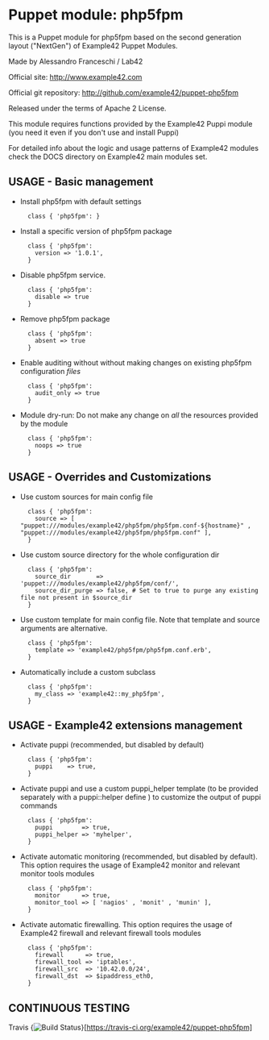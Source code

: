 # Puppet module: php5fpm

This is a Puppet module for php5fpm based on the second generation layout ("NextGen") of Example42 Puppet Modules.

Made by Alessandro Franceschi / Lab42

Official site: http://www.example42.com

Official git repository: http://github.com/example42/puppet-php5fpm

Released under the terms of Apache 2 License.

This module requires functions provided by the Example42 Puppi module (you need it even if you don't use and install Puppi)

For detailed info about the logic and usage patterns of Example42 modules check the DOCS directory on Example42 main modules set.


## USAGE - Basic management

* Install php5fpm with default settings

        class { 'php5fpm': }

* Install a specific version of php5fpm package

        class { 'php5fpm':
          version => '1.0.1',
        }

* Disable php5fpm service.

        class { 'php5fpm':
          disable => true
        }

* Remove php5fpm package

        class { 'php5fpm':
          absent => true
        }

* Enable auditing without without making changes on existing php5fpm configuration *files*

        class { 'php5fpm':
          audit_only => true
        }

* Module dry-run: Do not make any change on *all* the resources provided by the module

        class { 'php5fpm':
          noops => true
        }


## USAGE - Overrides and Customizations
* Use custom sources for main config file 

        class { 'php5fpm':
          source => [ "puppet:///modules/example42/php5fpm/php5fpm.conf-${hostname}" , "puppet:///modules/example42/php5fpm/php5fpm.conf" ], 
        }


* Use custom source directory for the whole configuration dir

        class { 'php5fpm':
          source_dir       => 'puppet:///modules/example42/php5fpm/conf/',
          source_dir_purge => false, # Set to true to purge any existing file not present in $source_dir
        }

* Use custom template for main config file. Note that template and source arguments are alternative. 

        class { 'php5fpm':
          template => 'example42/php5fpm/php5fpm.conf.erb',
        }

* Automatically include a custom subclass

        class { 'php5fpm':
          my_class => 'example42::my_php5fpm',
        }


## USAGE - Example42 extensions management 
* Activate puppi (recommended, but disabled by default)

        class { 'php5fpm':
          puppi    => true,
        }

* Activate puppi and use a custom puppi_helper template (to be provided separately with a puppi::helper define ) to customize the output of puppi commands 

        class { 'php5fpm':
          puppi        => true,
          puppi_helper => 'myhelper', 
        }

* Activate automatic monitoring (recommended, but disabled by default). This option requires the usage of Example42 monitor and relevant monitor tools modules

        class { 'php5fpm':
          monitor      => true,
          monitor_tool => [ 'nagios' , 'monit' , 'munin' ],
        }

* Activate automatic firewalling. This option requires the usage of Example42 firewall and relevant firewall tools modules

        class { 'php5fpm':       
          firewall      => true,
          firewall_tool => 'iptables',
          firewall_src  => '10.42.0.0/24',
          firewall_dst  => $ipaddress_eth0,
        }


## CONTINUOUS TESTING

Travis {<img src="https://travis-ci.org/example42/puppet-php5fpm.png?branch=master" alt="Build Status" />}[https://travis-ci.org/example42/puppet-php5fpm]
